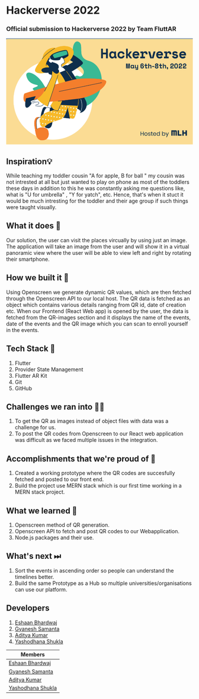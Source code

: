 # Hackerverse 2022
### Official submission to Hackerverse 2022 by Team FluttAR

![RU_Hacks](Repository-Assests/Cover.png) 

## Inspiration💡
While teaching my toddler cousin "A for apple, B for ball " my cousin was not intrested at all but just wanted to play on phone as most of the toddlers these days in addition to this he was constantly asking me questions like, what is "U for umbrella" , "Y for yatch", etc. Hence, that's when it stuct it would be much intresting for the toddler and their age group if such things were taught visually. 

## What it does 🧭

Our solution, the user can visit the places vircually by using just an image. The application will take an image from the user and will show it in a virtual panoramic view where the user will be able to view left and right by rotating their smartphone.

## How we built it 🔧
Using Openscreen we generate dynamic QR values, which are then fetched through the Openscreen API to our local host. The QR data is fetched as an object which contains various details ranging from QR id, date of creation etc. When our Frontend (React Web app) is opened by the user, the data is fetched from the QR-images section and it displays the name of the events, date of the events and the QR image which you can scan to enroll yourself in the events.  

## Tech Stack 🔨
1. Flutter
2. Provider State Management
3. Flutter AR Kit
4. Git
5. GitHub

## Challenges we ran into 🏃‍♂️

1. To get the QR as images instead of object files with data was a challenge for us.
2. To post the QR codes from Openscreen to our React web application was difficult as we faced multiple issues in the integration. 

## Accomplishments that we're proud of 🏅
1. Created a working prototype where the QR codes are succesfully fetched and posted to our front end. 
2. Build the project use MERN stack which is our first time working in a MERN stack project. 

## What we learned 🧠
1. Openscreen method of QR generation.
2. Openscreen API to fetch and post QR codes to our Webapplication.
3. Node.js packages and their use. 



## What's next ⏭

1. Sort the events in ascending order so people can understand the timelines better. 
2. Build the same Prototype as a Hub so multiple universities/organisations can use our platform. 

## Developers

1. [Eshaan Bhardwaj](https://github.com/Eshaan-B)
2. [Gyanesh Samanta](https://github.com/gyaneshsamanta)
3. [Aditya Kumar](https://github.com/ak8476)
4. [Yashodhana Shukla](https://github.com/Yashu6600)

| Members                                               |
| ----------------------------------------------------- |
| [Eshaan Bhardwaj](https://github.com/Eshaan-B)        |
| [Gyanesh Samanta](https://github.com/gyaneshsamanta)  |
| [Aditya Kumar](https://github.com/ak8476)             |
| [Yashodhana Shukla](https://github.com/Yashu6600)     |
